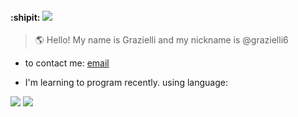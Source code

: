#### :shipit: ![](https://img.shields.io/badge/Welcome%20-To%20my%20GitHub%20profile.-9cf)


 > &#127758; Hello! My name is Grazielli and my nickname is @grazielli6
 
 
* to contact me: [email](m.grazielli@escola.pr.gov.br) 

* I'm learning to program recently.
using language: 

![](https://img.shields.io/badge/JavaScript-323330?style=for-the-badge&logo=javascript&logoColor=F7DF1E)
![](https://img.shields.io/badge/Scratch-4D97FF?style=for-the-badge&logo=Scratch&logoColor=white) 
 
 
 
 
 
 
 
 
 
 
 
 
 
 
 
 
 
 
 



